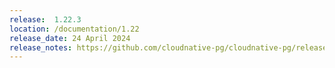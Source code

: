 ```yaml
---
release:  1.22.3
location: /documentation/1.22
release_date: 24 April 2024
release_notes: https://github.com/cloudnative-pg/cloudnative-pg/releases/tag/v1.22.3
---
```

